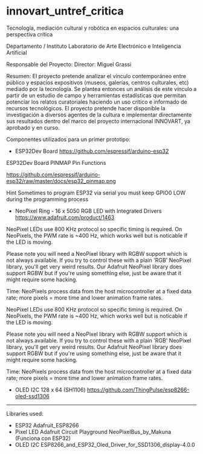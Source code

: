 # innovart_untref_critica

Tecnología, mediación cultural y robótica en espacios culturales: una perspectiva
crítica

Departamento / Instituto Laboratorio de Arte Electrónico e Inteligencia Artificial

Responsable​ ​del​ ​Proyecto: Director: Miguel​ ​Grassi

Resumen:
El proyecto pretende analizar el vínculo contemporáneo entre público y espacios
expositivos (museos, galerías, centros culturales, etc) mediado por la tecnología. Se
plantea entonces un análisis de este vínculo a partir de un estudio de campo y
herramientas estadísticas que permitan potenciar los relatos curatoriales haciendo un uso
crítico e informado de recursos tecnológicos. El proyecto pretende hacer disponible la
investigación a diversos agentes de la cultura e implementar directamente sus resultados
dentro del marco del proyecto internacional INNOVART, ya aprobado y en curso.

Componentes utilizados para un primer prototipo:

- ESP32Dev Board
https://github.com/espressif/arduino-esp32

ESP32Dev Board PINMAP
Pin Functions

https://github.com/espressif/arduino-esp32/raw/master/docs/esp32_pinmap.png

Hint
Sometimes to program ESP32 via serial you must keep GPIO0 LOW during the programming process

- NeoPixel Ring - 16 x 5050 RGB LED with Integrated Drivers
https://www.adafruit.com/product/1463

NeoPixel LEDs use 800 KHz protocol so specific timing is required. On NeoPixels, the PWM rate is ~400 Hz, which works well but is noticable if the LED is moving.

Please note you will need a NeoPixel library with RGBW support which is not always available. If you try to control these with a plain 'RGB' NeoPixel library, you'll get very weird results. Our Adafruit NeoPixel library does support RGBW but if you're using something else, just be aware that it might require some hacking.

Time: NeoPixels process data from the host microcontroller at a fixed data rate; more pixels = more time and lower animation frame rates.

NeoPixel LEDs use 800 KHz protocol so specific timing is required. On NeoPixels, the PWM rate is ~400 Hz, which works well but is noticable if the LED is moving.

Please note you will need a NeoPixel library with RGBW support which is not always available. If you try to control these with a plain 'RGB' NeoPixel library, you'll get very weird results. Our Adafruit NeoPixel library does support RGBW but if you're using something else, just be aware that it might require some hacking.

Time: NeoPixels process data from the host microcontroller at a fixed data rate; more pixels = more time and lower animation frame rates.

- OLED I2C 128 x 64 (SH1106)
https://github.com/ThingPulse/esp8266-oled-ssd1306

----------------------

Libraries used:
- ESP32
   Adafruit_ESP8266
- Pixel LED
    Adafruit Circuit Playground
    NeoPixelBus_by_Makuna (Funciona con ESP32)
- OLED I2C
    ESP8266_and_ESP32_Oled_Driver_for_SSD1306_display-4.0.0
    
 



